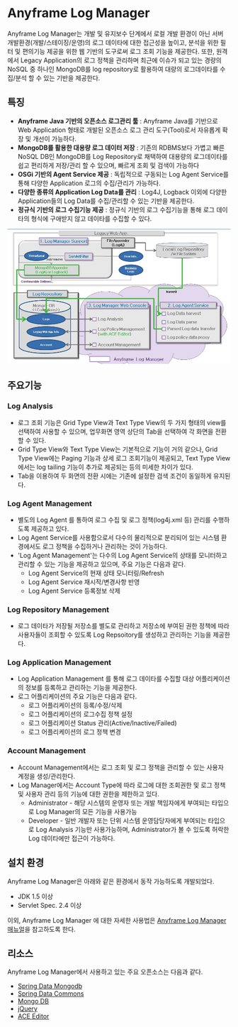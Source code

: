 Anyframe Log Manager
====
Anyframe Log Manager는 개발 및 유지보수 단계에서 로컬 개발 환경이 아닌 서버 개발환경(개발/스테이징/운영)의 로그 데이타에 대한 접근성을 높이고, 분석을 위한 필터 및 편의기능 제공을 위한 웹 기반의 도구로써 로그 조회 기능을 제공한다. 또한, 원격에서 Legacy Application의 로그 정책을 관리하며 최근에 이슈가 되고 있는 경량의 NoSQL 중 하나인 MongoDB를 log repository로 활용하여 대량의 로그데이타를 수집/분석 할 수 있는 기반을 제공한다.


## 특징
* **Anyframe Java 기반의 오픈소스 로그관리 툴** : Anyframe Java를 기반으로 Web Application 형태로 개발된 오픈소스 로그 관리 도구(Tool)로서 자유롭게 확장 및 개선이 가능하다.
* **MongoDB를 활용한 대용량 로그 데이터 저장** : 기존의 RDBMS보다 가볍고 빠른 NoSQL DB인 MongoDB를 Log Repository로 채택하여 대용량의 로그데이타를 쉽고 편리하게 저장/관리 할 수 있으며, 빠르게 조회 및 검색이 가능하다
* **OSGi 기반의 Agent Service 제공** : 독립적으로 구동되는 Log Agent Service를 통해 다양한 Application 로그의 수집/관리가 가능하다.
* **다양한 종류의 Application Log Data를 관리** : Log4J, Logback 이외에 다양한 Application들의 Log Data를 수집/관리할 수 있는 기반을 제공한다.
* **정규식 기반의 로그 수집기능 제공** : 정규식 기반의 로그 수집기능을 통해 로그 데이타의 형식에 구애받지 않고 데이타를 수집할 수 있다.

![](README_image/logmanager-1.6.0-lmp011.jpg)

## 주요기능

### Log Analysis
* 로그 조회 기능은 Grid Type View과 Text Type View의 두 가지 형태의 view를 선택하여 사용할 수 있으며, 업무화면 영역 상단의 Tab을 선택하여 각 화면을 전환할 수 있다.
* Grid Type View와 Text Type View는 기본적으로 기능이 거의 같으나, Grid Type View에는 Paging 기능과 상세 로그 조회기능이 제공되고, Text Type View에서는 log tailing 기능이 추가로 제공되는 등의 미세한 차이가 있다.
* Tab을 이용하여 두 화면의 전환 시에는 기존에 설정한 검색 조건이 동일하게 유지된다.

### Log Agent Management
* 별도의 Log Agent 를 통하여 로그 수집 및 로그 정책(log4j.xml 등) 관리를 수행하도록 제공하고 있다.
* Log Agent Service를 사용함으로서 다수의 물리적으로 분리되어 있는 시스템 환경에서도 로그 정책을 수집하거나 관리하는 것이 가능하다.
* 'Log Agent Management'는 다수의 Log Agent Service의 상태를 모니터하고 관리할 수 있는 기능을 제공하고 있으며, 주요 기능은 다음과 같다.
    * Log Agent Service의 현재 상태 모니터링/Refresh
    * Log Agent Service 재시작/변경사항 반영
    * Log Agent Service 등록정보 삭제

### Log Repository Management
* 로그 데이타가 저장될 저장소를 별도로 관리하고 저장소에 부여된 권한 정책에 따라 사용자들이 조회할 수 있도록 Log Repsoitory를 생성하고 관리하는 기능을 제공한다.

### Log Application Management
* Log Application Management 를 통해 로그 데이타를 수집할 대상 어플리케이션의 정보를 등록하고 관리하는 기능을 제공한다.
* 로그 어플리케이션의 주요 기능은 다음과 같다.
    * 로그 어플리케이션의 등록/수정/삭제
    * 로그 어플리케이션의 로그수집 정책 설정
    * 로그 어플리케이션 Status 관리(Active/Inactive/Failed)
    * 로그 어플리케이션의 로그 정책 변경

### Account Management
* Account Management에서는 로그 조회 및 로그 정책을 관리할 수 있는 사용자 계정을 생성/관리한다.
* Log Manager에서는 Account Type에 따라 로그에 대한 조회권한 및 로그 정책 및 사용자 관리 등의 기능에 대한 권한을 제한하고 있다.
    * Administrator - 해당 시스템의 운영자 또는 개발 책임자에게 부여되는 타입으로 Log Manager의 모든 기능을 사용가능
    * Developer - 일반 개발자 또는 단위 시스템 운영담당자에게 부여되는 타입으로 Log Analysis 기능만 사용가능하며, Administrator가 볼 수 있도록 허락한 Log 데이타에만 접근이 가능하다.

## 설치 환경
Anyframe Log Manager은 아래와 같은 환경에서 동작 가능하도록 개발되었다.

* JDK 1.5 이상
* Servlet Spec. 2.4 이상

이외, Anyframe Log Manager 에 대한 자세한 사용법은 [Anyframe Log Manager 매뉴얼](http://dev.anyframejava.org/docs/logmanager/1.6.0/reference/htmlsingle/logmanager.html)을 참고하도록 한다.

## 리소스
Anyframe Log Manager에서 사용하고 있는 주요 오픈소스는 다음과 같다.

* [Spring Data Mongodb](http://www.springsource.org/spring-data/mongodb)
* [Spring Data Commons](http://www.springsource.org/spring-data/commons)
* [Mongo DB](http://www.mongodb.org/)
* [jQuery](http://jquery.com/)
* [ACE Editor](http://ace.ajax.org/)
 
